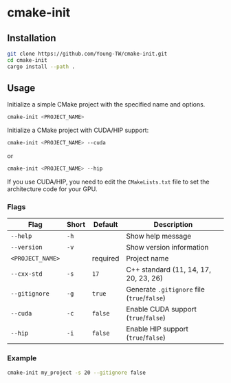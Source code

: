 # cmake-init

## Installation

```sh
git clone https://github.com/Young-TW/cmake-init.git
cd cmake-init
cargo install --path .
```

## Usage

Initialize a simple CMake project with the specified name and options.

```sh
cmake-init <PROJECT_NAME>
```

Initialize a CMake project with CUDA/HIP support:

```sh
cmake-init <PROJECT_NAME> --cuda
```

or

```sh
cmake-init <PROJECT_NAME> --hip
```

If you use CUDA/HIP, you need to edit the `CMakeLists.txt` file to set the architecture code for your GPU.

### Flags

| Flag                | Short  | Default | Description                                         |
|---------------------|--------|---------|-----------------------------------------------------|
| `--help`            | `-h`   |         | Show help message                                   |
| `--version`         | `-v`   |         | Show version information                            |
| `<PROJECT_NAME>`    |        | required| Project name                                        |
| `--cxx-std`         | `-s`   | `17`    | C++ standard (11, 14, 17, 20, 23, 26)               |
| `--gitignore`       | `-g`   | `true`  | Generate `.gitignore` file (`true`/`false`)         |
| `--cuda`            | `-c`   | `false` | Enable CUDA support (`true`/`false`)                |
| `--hip`             | `-i`   | `false` | Enable HIP support (`true`/`false`)                 |

### Example

```sh
cmake-init my_project -s 20 --gitignore false
```
